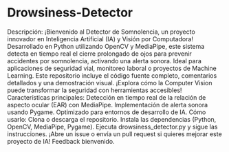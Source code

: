 # Drowsiness-Detector
Descripción:
¡Bienvenido al Detector de Somnolencia, un proyecto innovador en Inteligencia Artificial (IA) y Visión por Computadora! Desarrollado en Python utilizando OpenCV y MediaPipe, este sistema detecta en tiempo real el cierre prolongado de ojos para prevenir accidentes por somnolencia, activando una alerta sonora. Ideal para aplicaciones de seguridad vial, monitoreo laboral o proyectos de Machine Learning.
Este repositorio incluye el código fuente completo, comentarios detallados y una demostración visual. ¡Explora cómo la Computer Vision puede transformar la seguridad con herramientas accesibles!
Características principales:
Detección en tiempo real de la relación de aspecto ocular (EAR) con MediaPipe.
Implementación de alerta sonora usando Pygame.
Optimizado para entornos de desarrollo de IA.
Cómo usarlo:
Clona o descarga el repositorio.
Instala las dependencias (Python, OpenCV, MediaPipe, Pygame).
Ejecuta drowsiness_detector.py y sigue las instrucciones.
¡Abre un issue o envía un pull request si quieres mejorar este proyecto de IA! Feedback bienvenido.
